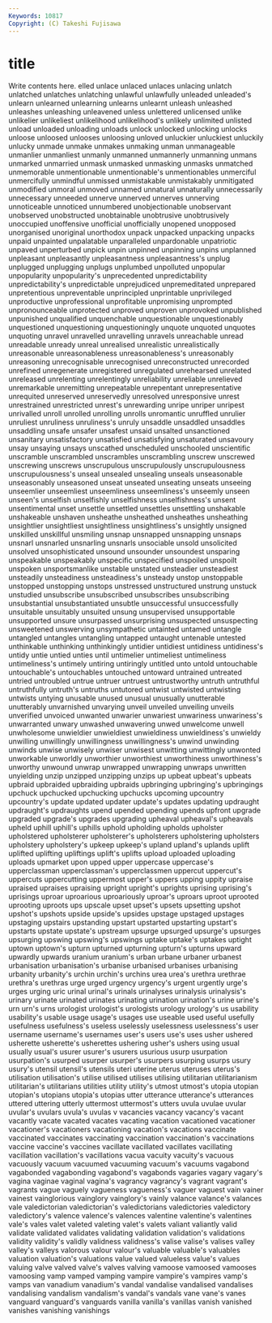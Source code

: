 ```yaml
---
Keywords: 10817 
Copyright: (C) Takeshi Fujisawa
---
```


# title

Write contents here.
elled unlace unlaced unlaces unlacing unlatch unlatched unlatches unlatching
unlawful unlawfully unleaded unleaded's unlearn unlearned unlearning unlearns unlearnt unleash
unleashed unleashes unleashing unleavened unless unlettered unlicensed unlike unlikelier unlikeliest
unlikelihood unlikelihood's unlikely unlimited unlisted unload unloaded unloading unloads unlock
unlocked unlocking unlocks unloose unloosed unlooses unloosing unloved unluckier unluckiest
unluckily unlucky unmade unmake unmakes unmaking unman unmanageable unmanlier unmanliest
unmanly unmanned unmannerly unmanning unmans unmarked unmarried unmask unmasked unmasking
unmasks unmatched unmemorable unmentionable unmentionable's unmentionables unmerciful unmercifully unmindful unmissed
unmistakable unmistakably unmitigated unmodified unmoral unmoved unnamed unnatural unnaturally unnecessarily
unnecessary unneeded unnerve unnerved unnerves unnerving unnoticeable unnoticed unnumbered unobjectionable
unobservant unobserved unobstructed unobtainable unobtrusive unobtrusively unoccupied unoffensive unofficial unofficially
unopened unopposed unorganised unoriginal unorthodox unpack unpacked unpacking unpacks unpaid
unpainted unpalatable unparalleled unpardonable unpatriotic unpaved unperturbed unpick unpin unpinned
unpinning unpins unplanned unpleasant unpleasantly unpleasantness unpleasantness's unplug unplugged unplugging
unplugs unplumbed unpolluted unpopular unpopularity unpopularity's unprecedented unpredictability unpredictability's unpredictable
unprejudiced unpremeditated unprepared unpretentious unpreventable unprincipled unprintable unprivileged unproductive unprofessional
unprofitable unpromising unprompted unpronounceable unprotected unproved unproven unprovoked unpublished unpunished
unqualified unquenchable unquestionable unquestionably unquestioned unquestioning unquestioningly unquote unquoted unquotes
unquoting unravel unravelled unravelling unravels unreachable unread unreadable unready unreal
unrealised unrealistic unrealistically unreasonable unreasonableness unreasonableness's unreasonably unreasoning unrecognisable unrecognised
unreconstructed unrecorded unrefined unregenerate unregistered unregulated unrehearsed unrelated unreleased unrelenting
unrelentingly unreliability unreliable unrelieved unremarkable unremitting unrepeatable unrepentant unrepresentative unrequited
unreserved unreservedly unresolved unresponsive unrest unrestrained unrestricted unrest's unrewarding unripe
unriper unripest unrivalled unroll unrolled unrolling unrolls unromantic unruffled unrulier
unruliest unruliness unruliness's unruly unsaddle unsaddled unsaddles unsaddling unsafe unsafer
unsafest unsaid unsalted unsanctioned unsanitary unsatisfactory unsatisfied unsatisfying unsaturated unsavoury
unsay unsaying unsays unscathed unscheduled unschooled unscientific unscramble unscrambled unscrambles
unscrambling unscrew unscrewed unscrewing unscrews unscrupulous unscrupulously unscrupulousness unscrupulousness's unseal
unsealed unsealing unseals unseasonable unseasonably unseasoned unseat unseated unseating unseats
unseeing unseemlier unseemliest unseemliness unseemliness's unseemly unseen unseen's unselfish unselfishly
unselfishness unselfishness's unsent unsentimental unset unsettle unsettled unsettles unsettling unshakable
unshakeable unshaven unsheathe unsheathed unsheathes unsheathing unsightlier unsightliest unsightliness unsightliness's
unsightly unsigned unskilled unskillful unsmiling unsnap unsnapped unsnapping unsnaps unsnarl
unsnarled unsnarling unsnarls unsociable unsold unsolicited unsolved unsophisticated unsound unsounder
unsoundest unsparing unspeakable unspeakably unspecific unspecified unspoiled unspoilt unspoken unsportsmanlike
unstable unstated unsteadier unsteadiest unsteadily unsteadiness unsteadiness's unsteady unstop unstoppable
unstopped unstopping unstops unstressed unstructured unstrung unstuck unstudied unsubscribe unsubscribed
unsubscribes unsubscribing unsubstantial unsubstantiated unsubtle unsuccessful unsuccessfully unsuitable unsuitably unsuited
unsung unsupervised unsupportable unsupported unsure unsurpassed unsurprising unsuspected unsuspecting unsweetened
unswerving unsympathetic untainted untamed untangle untangled untangles untangling untapped untaught
untenable untested unthinkable unthinking unthinkingly untidier untidiest untidiness untidiness's untidy
untie untied unties until untimelier untimeliest untimeliness untimeliness's untimely untiring
untiringly untitled unto untold untouchable untouchable's untouchables untouched untoward untrained
untreated untried untroubled untrue untruer untruest untrustworthy untruth untruthful untruthfully
untruth's untruths untutored untwist untwisted untwisting untwists untying unusable unused
unusual unusually unutterable unutterably unvarnished unvarying unveil unveiled unveiling unveils
unverified unvoiced unwanted unwarier unwariest unwariness unwariness's unwarranted unwary unwashed
unwavering unwed unwelcome unwell unwholesome unwieldier unwieldiest unwieldiness unwieldiness's unwieldy
unwilling unwillingly unwillingness unwillingness's unwind unwinding unwinds unwise unwisely unwiser
unwisest unwitting unwittingly unwonted unworkable unworldly unworthier unworthiest unworthiness unworthiness's
unworthy unwound unwrap unwrapped unwrapping unwraps unwritten unyielding unzip unzipped
unzipping unzips up upbeat upbeat's upbeats upbraid upbraided upbraiding upbraids
upbringing upbringing's upbringings upchuck upchucked upchucking upchucks upcoming upcountry upcountry's
update updated updater update's updates updating updraught updraught's updraughts upend
upended upending upends upfront upgrade upgraded upgrade's upgrades upgrading upheaval
upheaval's upheavals upheld uphill uphill's uphills uphold upholding upholds upholster
upholstered upholsterer upholsterer's upholsterers upholstering upholsters upholstery upholstery's upkeep upkeep's
upland upland's uplands uplift uplifted uplifting upliftings uplift's uplifts upload
uploaded uploading uploads upmarket upon upped upper uppercase uppercase's upperclassman
upperclassman's upperclassmen uppercut uppercut's uppercuts uppercutting uppermost upper's uppers upping
uppity upraise upraised upraises upraising upright upright's uprights uprising uprising's
uprisings uproar uproarious uproariously uproar's uproars uproot uprooted uprooting uproots
ups upscale upset upset's upsets upsetting upshot upshot's upshots upside
upside's upsides upstage upstaged upstages upstaging upstairs upstanding upstart upstarted
upstarting upstart's upstarts upstate upstate's upstream upsurge upsurged upsurge's upsurges
upsurging upswing upswing's upswings uptake uptake's uptakes uptight uptown uptown's
upturn upturned upturning upturn's upturns upward upwardly upwards uranium uranium's
urban urbane urbaner urbanest urbanisation urbanisation's urbanise urbanised urbanises urbanising
urbanity urbanity's urchin urchin's urchins urea urea's urethra urethrae urethra's
urethras urge urged urgency urgency's urgent urgently urge's urges urging
uric urinal urinal's urinals urinalyses urinalysis urinalysis's urinary urinate urinated
urinates urinating urination urination's urine urine's urn urn's urns urologist
urologist's urologists urology urology's us usability usability's usable usage usage's
usages use useable used useful usefully usefulness usefulness's useless uselessly
uselessness uselessness's user username username's usernames user's users use's uses
usher ushered usherette usherette's usherettes ushering usher's ushers using usual
usually usual's usurer usurer's usurers usurious usurp usurpation usurpation's usurped
usurper usurper's usurpers usurping usurps usury usury's utensil utensil's utensils
uteri uterine uterus uteruses uterus's utilisation utilisation's utilise utilised utilises
utilising utilitarian utilitarianism utilitarian's utilitarians utilities utility utility's utmost utmost's
utopia utopian utopian's utopians utopia's utopias utter utterance utterance's utterances
uttered uttering utterly uttermost uttermost's utters uvula uvulae uvular uvular's
uvulars uvula's uvulas v vacancies vacancy vacancy's vacant vacantly vacate
vacated vacates vacating vacation vacationed vacationer vacationer's vacationers vacationing vacation's
vacations vaccinate vaccinated vaccinates vaccinating vaccination vaccination's vaccinations vaccine vaccine's
vaccines vacillate vacillated vacillates vacillating vacillation vacillation's vacillations vacua vacuity
vacuity's vacuous vacuously vacuum vacuumed vacuuming vacuum's vacuums vagabond vagabonded
vagabonding vagabond's vagabonds vagaries vagary vagary's vagina vaginae vaginal vagina's
vagrancy vagrancy's vagrant vagrant's vagrants vague vaguely vagueness vagueness's vaguer
vaguest vain vainer vainest vainglorious vainglory vainglory's vainly valance valance's
valances vale valedictorian valedictorian's valedictorians valedictories valedictory valedictory's valence valence's
valences valentine valentine's valentines vale's vales valet valeted valeting valet's
valets valiant valiantly valid validate validated validates validating validation validation's
validations validity validity's validly validness validness's valise valise's valises valley
valley's valleys valorous valour valour's valuable valuable's valuables valuation valuation's
valuations value valued valueless value's values valuing valve valved valve's
valves valving vamoose vamoosed vamooses vamoosing vamp vamped vamping vampire
vampire's vampires vamp's vamps van vanadium vanadium's vandal vandalise vandalised
vandalises vandalising vandalism vandalism's vandal's vandals vane vane's vanes vanguard
vanguard's vanguards vanilla vanilla's vanillas vanish vanished vanishes vanishing vanishings
